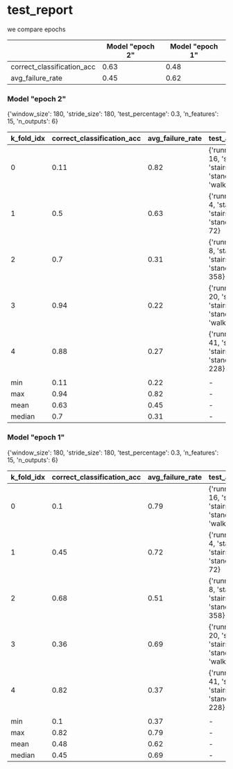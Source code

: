 # test_report
we compare epochs



|   | Model "epoch 2" | Model "epoch 1" |
|-------------- | -------------- | -------------- | 
| correct_classification_acc | 0.63 | 0.48 | 
| avg_failure_rate | 0.45 | 0.62 | 

### Model "epoch 2"

{'window_size': 180, 'stride_size': 180, 'test_percentage': 0.3, 'n_features': 15, 'n_outputs': 6}


|  k_fold_idx | correct_classification_acc | avg_failure_rate | test_activity_distribution |
|-------------- | -------------- | -------------- | -------------- | 
| 0 | 0.11 | 0.82 | {'running': 55, 'squats': 16, 'stairs_down': 13, 'stairs_up': 21, 'standing': 114, 'walking': 346} | 
| 1 | 0.5 | 0.63 | {'running': 11, 'squats': 4, 'stairs_down': 34, 'stairs_up': 32, 'standing': 30, 'walking': 72} | 
| 2 | 0.7 | 0.31 | {'running': 23, 'squats': 8, 'stairs_down': 41, 'stairs_up': 29, 'standing': 98, 'walking': 358} | 
| 3 | 0.94 | 0.22 | {'running': 12, 'squats': 20, 'stairs_down': 17, 'stairs_up': 32, 'standing': 230, 'walking': 139} | 
| 4 | 0.88 | 0.27 | {'running': 36, 'squats': 41, 'stairs_down': 18, 'stairs_up': 34, 'standing': 29, 'walking': 228} | 
|  |  |  |  | 
| min | 0.11 | 0.22 | - | 
| max | 0.94 | 0.82 | - | 
| mean | 0.63 | 0.45 | - | 
| median | 0.7 | 0.31 | - | 

### Model "epoch 1"

{'window_size': 180, 'stride_size': 180, 'test_percentage': 0.3, 'n_features': 15, 'n_outputs': 6}


|  k_fold_idx | correct_classification_acc | avg_failure_rate | test_activity_distribution |
|-------------- | -------------- | -------------- | -------------- | 
| 0 | 0.1 | 0.79 | {'running': 55, 'squats': 16, 'stairs_down': 13, 'stairs_up': 21, 'standing': 114, 'walking': 346} | 
| 1 | 0.45 | 0.72 | {'running': 11, 'squats': 4, 'stairs_down': 34, 'stairs_up': 32, 'standing': 30, 'walking': 72} | 
| 2 | 0.68 | 0.51 | {'running': 23, 'squats': 8, 'stairs_down': 41, 'stairs_up': 29, 'standing': 98, 'walking': 358} | 
| 3 | 0.36 | 0.69 | {'running': 12, 'squats': 20, 'stairs_down': 17, 'stairs_up': 32, 'standing': 230, 'walking': 139} | 
| 4 | 0.82 | 0.37 | {'running': 36, 'squats': 41, 'stairs_down': 18, 'stairs_up': 34, 'standing': 29, 'walking': 228} | 
|  |  |  |  | 
| min | 0.1 | 0.37 | - | 
| max | 0.82 | 0.79 | - | 
| mean | 0.48 | 0.62 | - | 
| median | 0.45 | 0.69 | - | 

